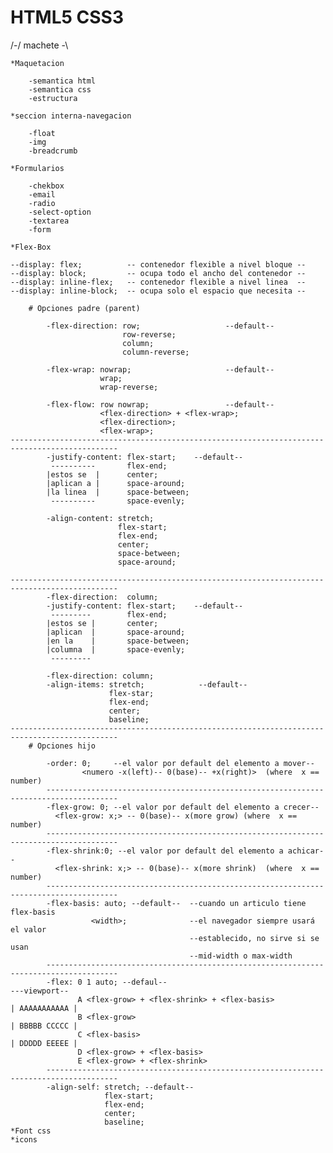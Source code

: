 # HTML5 CSS3

 /-/ machete  \-\

    *Maquetacion

        -semantica html
        -semantica css
        -estructura

    *seccion interna-navegacion

        -float
        -img
        -breadcrumb

    *Formularios

        -chekbox
        -email
        -radio
        -select-option
        -textarea
        -form

    *Flex-Box

    --display: flex;          -- contenedor flexible a nivel bloque --
    --display: block;         -- ocupa todo el ancho del contenedor --
    --display: inline-flex;   -- contenedor flexible a nivel linea  --
    --display: inline-block;  -- ocupa solo el espacio que necesita --

        # Opciones padre (parent)   

            -flex-direction: row;                   --default--
                             row-reverse;
                             column;
                             column-reverse;

            -flex-wrap: nowrap;                     --default-- 
                        wrap;
                        wrap-reverse;

            -flex-flow: row nowrap;                 --default--
                        <flex-direction> + <flex-wrap>;
                        <flex-direction>;
                        <flex-wrap>;
    ----------------------------------------------------------------------------------------------
            -justify-content: flex-start;    --default-- 
             ----------       flex-end;
            |estos se  |      center;
            |aplican a |      space-around;
            |la linea  |      space-between;
             ----------       space-evenly;

            -align-content: stretch; 
                            flex-start;
                            flex-end;
                            center;
                            space-between;
                            space-around;           

    ----------------------------------------------------------------------------------------------
            -flex-direction:  column;
            -justify-content: flex-start;    --default-- 
             ---------        flex-end;
            |estos se |       center;
            |aplican  |       space-around;  
            |en la    |       space-between;
            |columna  |       space-evenly;  
             ---------

            -flex-direction: column;
            -align-items: stretch;            --default--
                          flex-star;
                          flex-end;
                          center;
                          baseline;
    ----------------------------------------------------------------------------------------------
        # Opciones hijo

            -order: 0;     --el valor por default del elemento a mover--
                    <numero -x(left)-- 0(base)-- +x(right)>  (where  x == number)
            --------------------------------------------------------------------------------------
            -flex-grow: 0; --el valor por default del elemento a crecer--
              <flex-grow: x;> -- 0(base)-- x(more grow) (where  x == number)
            --------------------------------------------------------------------------------------
            -flex-shrink:0; --el valor por default del elemento a achicar--
              <flex-shrink: x;> -- 0(base)-- x(more shrink)  (where  x == number)
            --------------------------------------------------------------------------------------
            -flex-basis: auto; --default--  --cuando un articulo tiene flex-basis
                      <width>;              --el navegador siempre usará el valor
                                            --establecido, no sirve si se usan
                                            --mid-width o max-width
            --------------------------------------------------------------------------------------
            -flex: 0 1 auto; --defaul--                                             ---viewport--
                   A <flex-grow> + <flex-shrink> + <flex-basis>                    | AAAAAAAAAAA |
                   B <flex-grow>                                                   | BBBBB CCCCC |
                   C <flex-basis>                                                  | DDDDD EEEEE |
                   D <flex-grow> + <flex-basis>
                   E <flex-grow> + <flex-shrink>
            --------------------------------------------------------------------------------------
            -align-self: stretch; --default--
                         flex-start;
                         flex-end;
                         center;
                         baseline;
    *Font css
    *icons
    
